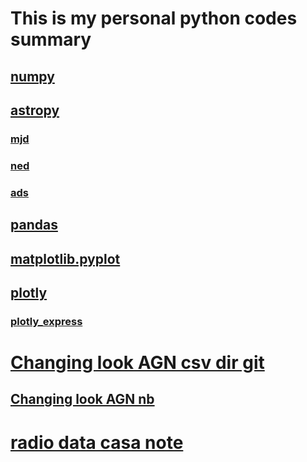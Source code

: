 # This is my personal python codes summary

## [numpy]()

## [astropy]()
### [mjd]()
### [ned]()
### [ads]()






## [pandas]()

## [matplotlib.pyplot]()

## [plotly](https://nbviewer.jupyter.org/github/brettlv/brettlv.github.io/blob/master/pythoncode/plotly.ipynb)
### [plotly_express](https://nbviewer.jupyter.org/github/brettlv/brettlv.github.io/blob/master/pythoncode/plotly_express_.ipynb)


# [Changing look AGN csv dir git](https://github.com/brettlv/brettlv.github.io/tree/master/pythoncode/changinglookAGN)
## [Changing look AGN nb](https://nbviewer.jupyter.org/github/brettlv/brettlv.github.io/tree/master/pythoncode/changinglookAGN/)


# [radio data casa note](https://github.com/brettlv/brettlv.github.io/tree/master/pythoncode/radiolearnnote)
